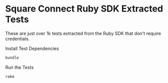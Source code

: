 # Square Connect Ruby SDK Extracted Tests
These are just over 1k tests extracted from the Ruby SDK that don't require credentials.

Install Test Dependencies
```sh
bundle
```

Run the Tests
```sh
rake
```

